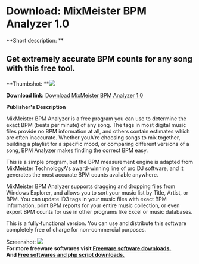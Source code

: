 # Download: MixMeister BPM Analyzer 1.0

**Short description: **

## Get extremely accurate BPM counts for any song with this free tool.

  
**Thumbshot: **![](http://www.freewarefiles.com/screenshot/mixmeisterbpm_md.gif)   
  
**Download link:** [Download MixMeister BPM Analyzer 1.0](http://freesoftwares.boysofts.com/MixMeister-BPM-Analyzer_program_15171.html)  
  

**Publisher's Description**  
  

MixMeister BPM Analyzer is a free program you can use to determine the exact
BPM (beats per minute) of any song. The tags in most digital music files
provide no BPM information at all, and others contain estimates which are
often inaccurate. Whether youA're choosing songs to mix together, building a
playlist for a specific mood, or comparing different versions of a song, BPM
Analyzer makes finding the correct BPM easy.

This is a simple program, but the BPM measurement engine is adapted from
MixMeister TechnologyA's award-winning line of pro DJ software, and it
generates the most accurate BPM counts available anywhere.

MixMeister BPM Analyzer supports dragging and dropping files from Windows
Explorer, and allows you to sort your music list by Title, Artist, or BPM. You
can update ID3 tags in your music files with exact BPM information, print BPM
reports for your entire music collection, or even export BPM counts for use in
other programs like Excel or music databases.

This is a fully-functional version. You can use and distribute this software
completely free of charge for non-commercial purposes.

  
  
Screenshot: ![](http://www.freewarefiles.com/screenshot/mixmeisterbpm.gif)  
**For more freeware softwares visit [Freeware software downloads.](http://freesoftwares.boysofts.com/)**   
**And [Free softwares and php script downloads.](http://www.boysofts.com/)**

